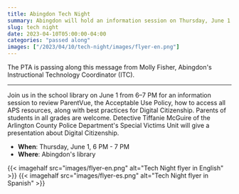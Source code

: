 ```yaml
---
title: Abingdon Tech Night
summary: Abingdon will hold an information session on Thursday, June 1.
slug: tech night
date: 2023-04-10T05:00:00-04:00
categories: "passed along"
images: ["/2023/04/10/tech-night/images/flyer-en.png"]
---
```


The PTA is passing along this message from Molly Fisher, Abingdon's Instructional Technology Coordinator (ITC).

---

Join us in the school library on June 1 from 6–7 PM for an information session to review ParentVue, the Acceptable Use Policy, how to access all APS resources, along with best practices for Digital Citizenship. Parents of students in all grades are welcome. Detective Tiffanie McGuire of the Arlington County Police Department's Special Victims Unit will give a presentation about Digital Citizenship.

- **When**: Thursday, June 1, 6 PM - 7 PM
- **Where**: Abingdon's library

{{< imagehalf src="images/flyer-en.png" alt="Tech Night flyer in English" >}}
{{< imagehalf src="images/flyer-es.png" alt="Tech Night flyer in Spanish" >}}